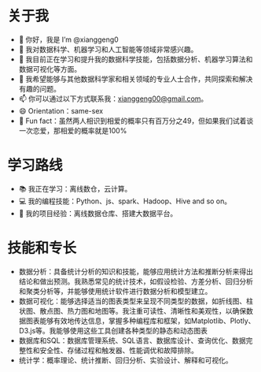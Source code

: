 # 关于我
- 👋 你好，我是 I’m @xianggeng0
- 👀 我对数据科学、机器学习和人工智能等领域非常感兴趣。
- 🌱 我目前正在学习和提升我的数据科学技能，包括数据分析、机器学习算法和数据可视化等方面。
- 💞️ 我希望能够与其他数据科学家和相关领域的专业人士合作，共同探索和解决有趣的问题。
- 📫 你可以通过以下方式联系我：xianggeng00@gmail.com。
- 😄 Orientation：same-sex
- 🎯 Fun fact：虽然两人相识到相爱的概率只有百万分之49，但如果我们试着谈一次恋爱，那相爱的概率就是100%

# 学习路线

- 📚 我正在学习：离线数仓，云计算。
- 💻 我的编程技能：Python、js、spark、Hadoop、Hive and so on。
- 🧪 我的项目经验：离线数据仓库、搭建大数据平台。

# 技能和专长

- 数据分析：具备统计分析的知识和技能，能够应用统计方法和推断分析来得出结论和做出预测。我熟悉常见的统计技术，如假设检验、方差分析、回归分析和聚类分析等，并能够使用统计软件进行数据分析和模型建立。
- 数据可视化：能够选择适当的图表类型来呈现不同类型的数据，如折线图、柱状图、散点图、热力图和地图等。我注重可读性、清晰性和美观性，以确保数据图表能够有效地传达信息，掌握多种编程库和框架，如Matplotlib、Plotly、D3.js等。我能够使用这些工具创建各种类型的静态和动态图表
- 数据库和SQL：数据库管理系统、SQL语言、数据库设计、查询优化、数据完整性和安全性、存储过程和触发器、性能调优和故障排除。
- 统计学：概率理论、统计推断、回归分析、实验设计、解释和可视化。
